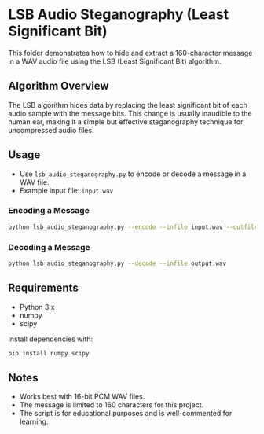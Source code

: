 # LSB Audio Steganography (Least Significant Bit)

This folder demonstrates how to hide and extract a 160-character message in a WAV audio file using the LSB (Least Significant Bit) algorithm.

## Algorithm Overview
The LSB algorithm hides data by replacing the least significant bit of each audio sample with the message bits. This change is usually inaudible to the human ear, making it a simple but effective steganography technique for uncompressed audio files.

## Usage
- Use `lsb_audio_steganography.py` to encode or decode a message in a WAV file.
- Example input file: `input.wav`

### Encoding a Message
```bash
python lsb_audio_steganography.py --encode --infile input.wav --outfile output.wav --message "Your secret message here!"
```

### Decoding a Message
```bash
python lsb_audio_steganography.py --decode --infile output.wav
```

## Requirements
- Python 3.x
- numpy
- scipy

Install dependencies with:
```bash
pip install numpy scipy
```

## Notes
- Works best with 16-bit PCM WAV files.
- The message is limited to 160 characters for this project.
- The script is for educational purposes and is well-commented for learning. 